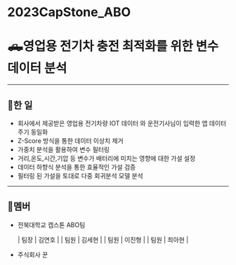 # 2023CapStone_ABO

# 🛻영업용 전기차 충전 최적화를 위한 변수 데이터 분석

---

## 📌한 일

- 회사에서 제공받은 영업용 전기차량 IOT 데이터 와 운전기사님이 입력한 앱 데이터 주기 동일화
- Z-Score 방식을 통한 데이터 이상치 제거
- 가중치 분석을 활용하여 변수 필터링
- 거리,온도,시간,기압 등 변수가 배터리에 미치는 영향에 대한 가설 설정
- 데이터 하향식 분석을 통한 효율적인 가설 검증
- 필터링 된 가설을 토대로 다중 회귀분석 모델 분석

---

## 👤멤버

- 전북대학교 캡스톤 ABO팀
    
    
    | 팀장 | 김연호 |
    | 팀원 | 김세현 |
    | 팀원 | 이진형 |
    | 팀원 | 최아현 |

- 주식회사 꾼
